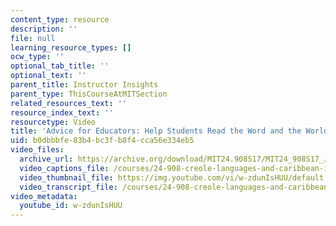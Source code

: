 ```yaml
---
content_type: resource
description: ''
file: null
learning_resource_types: []
ocw_type: ''
optional_tab_title: ''
optional_text: ''
parent_title: Instructor Insights
parent_type: ThisCourseAtMITSection
related_resources_text: ''
resource_index_text: ''
resourcetype: Video
title: 'Advice for Educators: Help Students Read the Word and the World'
uid: b0dbbbfe-83b4-bc3f-b8f4-cca56e334eb5
video_files:
  archive_url: https://archive.org/download/MIT24.908S17/MIT24_908S17_Jose_Esparza_Part_2_300k.mp4
  video_captions_file: /courses/24-908-creole-languages-and-caribbean-identities-spring-2017/a5c2e756d1e2502cb8fed77637a6aa69_w-zdunIsHUU.vtt
  video_thumbnail_file: https://img.youtube.com/vi/w-zdunIsHUU/default.jpg
  video_transcript_file: /courses/24-908-creole-languages-and-caribbean-identities-spring-2017/8bb979ba28fd50c53f924e5d2d838d93_w-zdunIsHUU.pdf
video_metadata:
  youtube_id: w-zdunIsHUU
---
```

